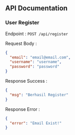 ## API Documentation

### User Register
Endpoint : ```POST /api/register```

Request Body :
```json
{
  "email": "email@email.com",
  "username": "username",
  "password": "password"
}
```

Response Success :
```json
{
  "msg": "Berhasil Register"
}
```

Response Error :
```json
{
  "error": "Email Exist!"
}
```